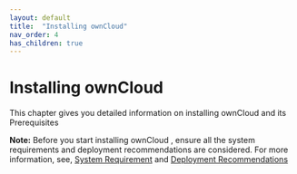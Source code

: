 ```yaml
---
layout: default
title:  "Installing ownCloud"
nav_order: 4
has_children: true
---
```


# Installing ownCloud 

This chapter gives you detailed information on installing ownCloud and its Prerequisites

**Note:** 
Before you start installing ownCloud <latest version>, ensure all the system requirements and deployment recommendations are considered. For more information, see, [System Requirement](2019-04-03-System_Requirement) and [Deployment Recommendations](2019-04-03-Deployment_Recommendations)
